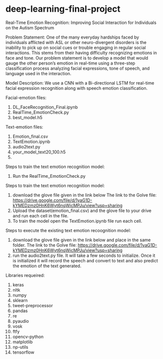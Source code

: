 # deep-learning-final-project
Real-Time Emotion Recognition: Improving Social Interaction for Individuals on the Autism Spectrum

Problem Statement:
One of the many everyday hardships faced by
individuals afflicted with ASL or other
neuro-divergent disorders is the inability to pick
up on social cues or trouble engaging in regular
social interactions. This stems from their having
difficulty recognizing emotions in face and tone.
Our problem statement is to develop a model that
would gauge the other person’s emotion in
real-time using a three-step classification process
analyzing facial expressions, tone of speech, and
language used in the interaction.

Model Description:
We use a CNN with a Bi-directional
LSTM for real-time facial expression recognition
along with speech emotion classification.



Facial-emotion files:
   1. DL_FaceRecognition_Final.ipynb
   2. RealTime_EmotionCheck.py
   3. best_model.h5

Text-emotion files:
   1. Emotion_final.csv
   2. TextEmotion.ipynb
   3. audio2text.py
   4. your_model_text20_100.h5
   5. 
Steps to train the text emotion recognition model:   
1. Run the RealTime_EmotionCheck.py

Steps to train the text emotion recognition model:
1. download the glove file given in the link below
   The link to the Golve file: https://drive.google.com/file/d/1yaG1D-kYMEDzmz0HnK6Wyt6nqWicMPJu/view?usp=sharing
2. Upload the dataset(emotion_final.csv) and the glove file to your drive and run each cell in the file.
3. To train the model open the TextEmotion.ipynb file run each cell.


Steps to execute the existing text emotion recoognition model:
1. download the glove file given in the link below and place in the same folder.
   The link to the Golve file: https://drive.google.com/file/d/1yaG1D-kYMEDzmz0HnK6Wyt6nqWicMPJu/view?usp=sharing
2.  run the audio2text.py file. It will take a few seconds to initialize. Once it is initialized it will record the speech and convert to text and also predict the emotion of the text       generated.

Libraries requeired:
1. keras
2. nltk
3. numpy
4. sklearn
5. tweet-preprocessor
6. pandas
7. re
8. pyaudio
9. vosk
10. ftfy
11. opencv-python
12. matplotlib
13. np-utils
14. tensorflow

